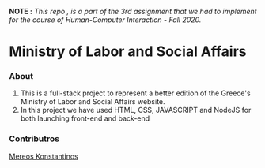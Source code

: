 **NOTE :** *This repo , is a part of the 3rd assignment that we had to implement for the course of Human-Computer Interaction - Fall 2020.*


<p align="center"> 
 <h1>Ministry of Labor and Social Affairs </h1> 
</p> 


### About 
1. This is a full-stack project to represent a better edition of the Greece's Ministry of Labor and Social Affairs website.
2. In this project we have used HTML, CSS, JAVASCRIPT and NodeJS for both launching front-end and back-end 

### Contributros

[Mereos Konstantinos](#https://github.com/bakalianosm)

